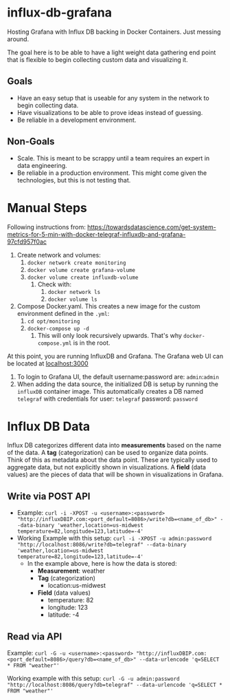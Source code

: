 # influx-db-grafana
Hosting Grafana with Influx DB backing in Docker Containers. Just messing around.

The goal here is to be able to have a light weight data gathering end point that is flexible to begin collecting custom data and visualizing it.

## Goals
* Have an easy setup that is useable for any system in the network to begin collecting data.
* Have visualizations to be able to prove ideas instead of guessing.
* Be reliable in a development environment.

## Non-Goals
* Scale. This is meant to be scrappy until a team requires an expert in data engineering.
* Be reliable in a production environment. This might come given the technologies, but this is not testing that.

# Manual Steps
Following instructions from: https://towardsdatascience.com/get-system-metrics-for-5-min-with-docker-telegraf-influxdb-and-grafana-97cfd957f0ac
1. Create network and volumes:
    1. `docker network create monitoring`
    1. `docker volume create grafana-volume`
    1. `docker volume create influxdb-volume`
        1. Check with:
            1. `docker network ls`
            1. `docker volume ls`
1. Compose Docker.yaml. This creates a new image for the custom environment defined in the `.yml`:
    1. `cd opt/monitoring`
    1. `docker-compose up -d`
        1. This will only look recursively upwards. That's why `docker-compose.yml` is in the root.

At this point, you are running InfluxDB and Grafana. The Grafana web UI can be located at [localhost:3000](localhost:3000)

1. To login to Grafana UI, the default username:password are: `admin`:`admin`
1. When adding the data source, the initialized DB is setup by running the `influxDB` container image. This automatically creates a DB named `telegraf` with credentials for 
user: `telegraf` 
password: `password`

# Influx DB Data
Influx DB categorizes different data into __measurements__ based on the name of the data. 
A __tag__ (categorization) can be used to organize data points. Think of this as metadata about the data point. These are typically used to aggregate data, but not explicitly shown in visualizations.
A __field__ (data values) are the pieces of data that will be shown in visualizations in Grafana.

## Write via POST API
* Example: `curl -i -XPOST -u <username>:<password> "http://influxDBIP.com:<port_default=8086>/write?db=<name_of_db>" --data-binary 'weather,location=us-midwest temperature=82,longitude=123,latitude=-4'`
* Working Example with this setup: `curl -i -XPOST -u admin:password "http://localhost:8086/write?db=telegraf" --data-binary 'weather,location=us-midwest temperature=82,longitude=123,latitude=-4'`
    * In the example above, here is how the data is stored:
        * __Measurement__: weather
        * __Tag__ (categorization) 
            * location:us-midwest
        * __Field__ (data values)
            * temperature: 82
            * longitude: 123
            * latitude: -4

## Read via API
Example: `curl -G -u <username>:<password> "http://influxDBIP.com:<port_default=8086>/query?db=<name_of_db>" --data-urlencode 'q=SELECT * FROM "weather"'`

Working example with this setup: `curl -G -u admin:password "http://localhost:8086/query?db=telegraf" --data-urlencode 'q=SELECT * FROM "weather"'`
